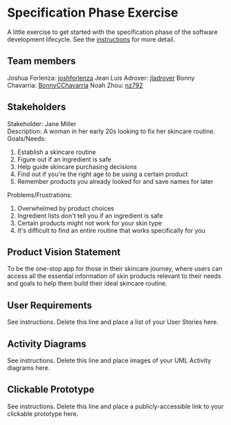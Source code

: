 # Specification Phase Exercise

A little exercise to get started with the specification phase of the software development lifecycle. See the [instructions](instructions.md) for more detail.

## Team members

Joshua Forlenza: [joshforlenza](https://github.com/joshforlenza)
Jean Luis Adrover: [jladrover](https://github.com/jladrover)
Bonny Chavarria: [BonnyCChavarria](https://github.com/BonnyCChavarria)
Noah Zhou: [nz792](https://github.com/nz792)


## Stakeholders

 Stakeholder: Jane Miller <br/>
 Description: A woman in her early 20s looking to fix her skincare routine.
 Goals/Needs:
 1. Establish a skincare routine
 2. Figure out if an ingredient is safe
 3. Help guide skincare purchasing decisions
 4. Find out if you're the right age to be using a certain product
 5. Remember products you already looked for and save names for later

 Problems/Frustrations:
 1. Overwhelmed by product choices
 2. Ingredient lists don't tell you if an ingredient is safe
 3. Certain products might not work for your skin type
 4. It's difficult to find an entire routine that works specifically for you

## Product Vision Statement

To be the one-stop app for those in their skincare journey, where users can access all the essential information of skin products relevant to their needs and goals to help them build their ideal skincare routine.

## User Requirements

See instructions. Delete this line and place a list of your User Stories here.

## Activity Diagrams

See instructions. Delete this line and place images of your UML Activity diagrams here.

## Clickable Prototype

See instructions. Delete this line and place a publicly-accessible link to your clickable prototype here.

